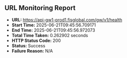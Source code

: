 ## URL Monitoring Report

- **URL:** https://api-gw1-prod1.fisglobal.com/gw/v1/health
- **Start Time:** 2025-06-21T09:45:56.709171
- **End Time:** 2025-06-21T09:45:56.972073
- **Total Time Taken:** 0.262902 seconds
- **HTTP Status Code:** 200
- **Status:** Success
- **Failure Reason:** N/A
